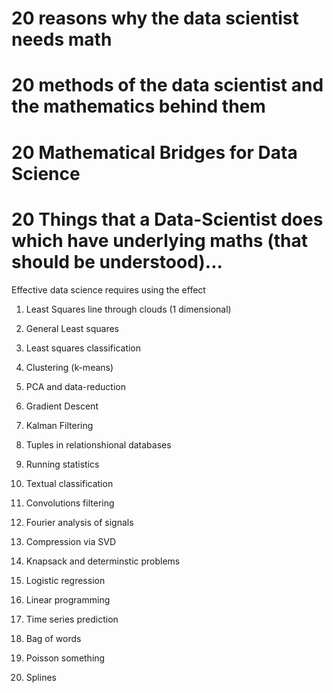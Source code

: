 # 20 reasons why the data scientist needs math

# 20 methods of the data scientist and the mathematics behind them

# 20 Mathematical Bridges for Data Science

# 20 Things that a Data-Scientist does which have underlying maths (that should be understood)...

Effective data science requires using the effect

1. Least Squares line through clouds (1 dimensional) 

1. General Least squares

1. Least squares classification

1. Clustering (k-means)

1. PCA and data-reduction

1. Gradient Descent

1. Kalman Filtering

1. Tuples in relationshional databases

1. Running statistics

1. Textual classification

1. Convolutions filtering

1. Fourier analysis of signals

1. Compression via SVD

1. Knapsack and determinstic problems 

1. Logistic regression

1. Linear programming

1. Time series prediction

1. Bag of words

1. Poisson something

1. Splines